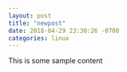 ```yaml
---
layout: post
title: "newpost"
date: 2018-04-29 23:30:26 -0700
categories: linux
---
```


This is some sample content

